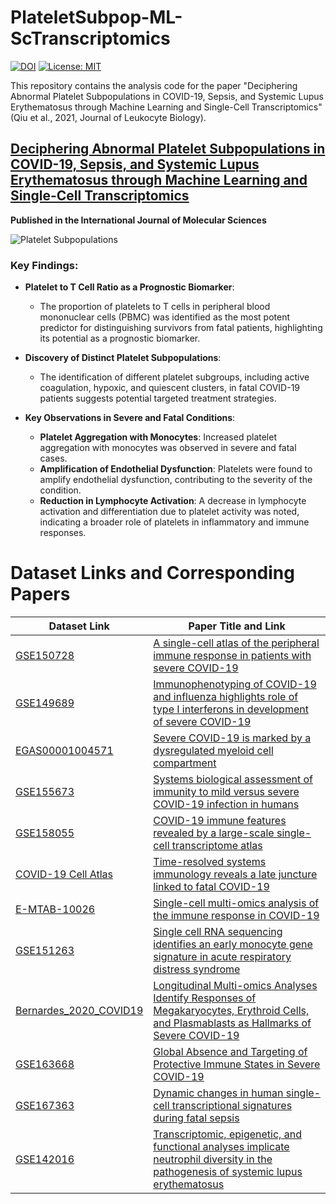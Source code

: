 # PlateletSubpop-ML-ScTranscriptomics
[![DOI](https://zenodo.org/badge/DOI/10.3390/ijms25115941.svg)](https://doi.org/10.3390/ijms25115941)
[![License: MIT](https://img.shields.io/badge/License-MIT-yellow.svg)](https://opensource.org/licenses/MIT)

This repository contains the analysis code for the paper "Deciphering Abnormal Platelet Subpopulations in COVID-19, Sepsis, and Systemic Lupus Erythematosus through Machine Learning and Single-Cell Transcriptomics" (Qiu et al., 2021, Journal of Leukocyte Biology).


## [Deciphering Abnormal Platelet Subpopulations in COVID-19, Sepsis, and Systemic Lupus Erythematosus through Machine Learning and Single-Cell Transcriptomics](https://www.mdpi.com/1422-0067/25/11/5941#B44-ijms-25-05941)

**Published in the International Journal of Molecular Sciences**

![Platelet Subpopulations](https://github.com/xqiu625/PlateletSubpop-ML-ScTranscriptomics/assets/26670165/14ac3d98-7811-4b37-a2a7-f0b1037697de)

### Key Findings:
- **Platelet to T Cell Ratio as a Prognostic Biomarker**:
  - The proportion of platelets to T cells in peripheral blood mononuclear cells (PBMC) was identified as the most potent predictor for distinguishing survivors from fatal patients, highlighting its potential as a prognostic biomarker.

- **Discovery of Distinct Platelet Subpopulations**:
  - The identification of different platelet subgroups, including active coagulation, hypoxic, and quiescent clusters, in fatal COVID-19 patients suggests potential targeted treatment strategies.

- **Key Observations in Severe and Fatal Conditions**:
  - **Platelet Aggregation with Monocytes**: Increased platelet aggregation with monocytes was observed in severe and fatal cases.
  - **Amplification of Endothelial Dysfunction**: Platelets were found to amplify endothelial dysfunction, contributing to the severity of the condition.
  - **Reduction in Lymphocyte Activation**: A decrease in lymphocyte activation and differentiation due to platelet activity was noted, indicating a broader role of platelets in inflammatory and immune responses.

# Dataset Links and Corresponding Papers

| Dataset Link                                                                                      | Paper Title and Link                                                                                                                                          |
|---------------------------------------------------------------------------------------------------|---------------------------------------------------------------------------------------------------------------------------------------------------------------|
| [GSE150728](https://www.ncbi.nlm.nih.gov/geo/query/acc.cgi?acc=GSE150728)                         | [A single-cell atlas of the peripheral immune response in patients with severe COVID-19](https://www.nature.com/articles/s41591-020-0944-y)                   |
| [GSE149689](https://www.ncbi.nlm.nih.gov/geo/query/acc.cgi?acc=GSE149689)                         | [Immunophenotyping of COVID-19 and influenza highlights role of type I interferons in development of severe COVID-19](https://www.science.org/doi/10.1126/sciimmunol.abd1554) |
| [EGAS00001004571](https://ega-archive.org/studies/EGAS00001004571) | [Severe COVID-19 is marked by a dysregulated myeloid cell compartment](https://www.ncbi.nlm.nih.gov/pmc/articles/PMC7405822/)                                    |
| [GSE155673](https://www.ncbi.nlm.nih.gov/geo/query/acc.cgi?acc=GSE155673)                         | [Systems biological assessment of immunity to mild versus severe COVID-19 infection in humans](https://www.science.org/doi/full/10.1126/science.abc6261)       |
| [GSE158055](https://www.ncbi.nlm.nih.gov/geo/query/acc.cgi?acc=GSE158055)                         | [COVID-19 immune features revealed by a large-scale single-cell transcriptome atlas](https://www.cell.com/cell/fulltext/S0092-8674(21)00148-3?_returnURL=https%3A%2F%2Flinkinghub.elsevier.com%2Fretrieve%2Fpii%2FS0092867421001483%3Fshowall%3Dtrue) |
| [COVID-19 Cell Atlas](https://www.covid19cellatlas.org/index.patient.html)                        | [Time-resolved systems immunology reveals a late juncture linked to fatal COVID-19](https://www.ncbi.nlm.nih.gov/pmc/articles/PMC7874909/)                    |
| [E-MTAB-10026](https://www.ebi.ac.uk/arrayexpress/experiments/E-MTAB-10026/)                      | [Single-cell multi-omics analysis of the immune response in COVID-19](https://www.nature.com/articles/s41591-021-01329-2)                                      |
| [GSE151263](https://www.ncbi.nlm.nih.gov/geo/query/acc.cgi?acc=GSE151263)                         | [Single cell RNA sequencing identifies an early monocyte gene signature in acute respiratory distress syndrome](https://insight.jci.org/articles/view/135678)  |
| [Bernardes_2020_COVID19](https://www.fastgenomics.org/platform/) | [Longitudinal Multi-omics Analyses Identify Responses of Megakaryocytes, Erythroid Cells, and Plasmablasts as Hallmarks of Severe COVID-19](https://www.ncbi.nlm.nih.gov/pmc/articles/PMC7689306/) |
| [GSE163668](https://www.ncbi.nlm.nih.gov/geo/query/acc.cgi?acc=GSE163668)                         | [Global Absence and Targeting of Protective Immune States in Severe COVID-19](https://www.nature.com/articles/s41586-021-03234-7)                              |
| [GSE167363](https://www.ncbi.nlm.nih.gov/geo/query/acc.cgi?acc=GSE167363)                         | [Dynamic changes in human single-cell transcriptional signatures during fatal sepsis](https://jlb.onlinelibrary.wiley.com/doi/10.1002/JLB.5MA0721-825R)       |
| [GSE142016](https://www.ncbi.nlm.nih.gov/geo/query/acc.cgi?acc=GSE142016)                         | [Transcriptomic, epigenetic, and functional analyses implicate neutrophil diversity in the pathogenesis of systemic lupus erythematosus](https://www.pnas.org/content/116/50/25222) |
